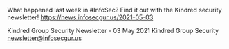 What happened last week in #InfoSec? Find it out with the Kindred security newsletter!
https://news.infosecgur.us/2021-05-03

Kindred Group Security Newsletter - 03 May 2021
Kindred Group Security
newsletter@infosecgur.us
 
